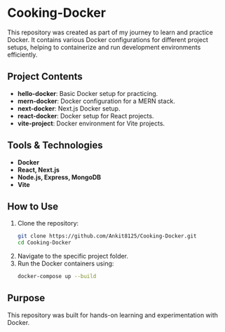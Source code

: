 # Cooking-Docker

This repository was created as part of my journey to learn and practice Docker. It contains various Docker configurations for different project setups, helping to containerize and run development environments efficiently.

## Project Contents
- **hello-docker**: Basic Docker setup for practicing.
- **mern-docker**: Docker configuration for a MERN stack.
- **next-docker**: Next.js Docker setup.
- **react-docker**: Docker setup for React projects.
- **vite-project**: Docker environment for Vite projects.

## Tools & Technologies
- **Docker**
- **React, Next.js**
- **Node.js, Express, MongoDB**
- **Vite**

## How to Use
1. Clone the repository:
    ```bash
    git clone https://github.com/Ankit8125/Cooking-Docker.git
    cd Cooking-Docker
    ```
2. Navigate to the specific project folder.
3. Run the Docker containers using:
    ```bash
    docker-compose up --build
    ```

## Purpose
This repository was built for hands-on learning and experimentation with Docker.
